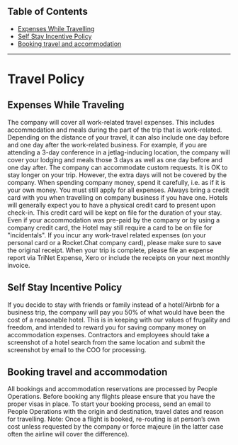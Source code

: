 
## Table of Contents

- [Expenses While Travelling](#expenses-while-traveling)
- [Self Stay Incentive Policy](#self-stay-incentive-policy)
- [Booking travel and accommodation](#booking-travel-and-accommodation)

---

# Travel Policy

## Expenses While Traveling
The company will cover all work-related travel expenses. This includes accommodation and meals during the part of the trip that is work-related. Depending on the distance of your travel, it can also include one day before and one day after the work-related business. For example, if you are attending a 3-day conference in a jetlag-inducing location, the company will cover your lodging and meals those 3 days as well as one day before and one day after.
The company can accommodate custom requests. It is OK to stay longer on your trip. However, the extra days will not be covered by the company.
When spending company money, spend it carefully, i.e. as if it is your own money. You must still apply for all expenses.
Always bring a credit card with you when travelling on company business if you have one.
Hotels will generally expect you to have a physical credit card to present upon check-in. This credit card will be kept on file for the duration of your stay. Even if your accommodation was pre-paid by the company or by using a company credit card, the Hotel may still require a card to be on file for "incidentals".
If you incur any work-travel related expenses (on your personal card or a Rocket.Chat company card), please make sure to save the original receipt.
When your trip is complete, please file an expense report via TriNet Expense, Xero or include the receipts on your next monthly invoice.

## Self Stay Incentive Policy
If you decide to stay with friends or family instead of a hotel/Airbnb for a business trip, the company will pay you 50% of what would have been the cost of a reasonable hotel. This is in keeping with our values of frugality and freedom, and intended to reward you for saving company money on accommodation expenses. Contractors and employees should take a screenshot of a hotel search from the same location and submit the screenshot by email to the COO for processing.

## Booking travel and accommodation
All bookings and accommodation reservations are processed by People Operations.
Before booking any flights please ensure that you have the proper visas in place.
To start your booking process, send an email to People Operations with the origin and destination, travel dates and reason for travelling.
Note: Once a flight is booked, re-routing is at person’s own cost unless requested by the company or force majeure (in the latter case often the airline will cover the difference).
